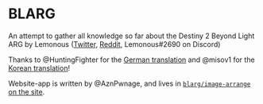 # BLARG
An attempt to gather all knowledge so far about the Destiny 2 Beyond Light ARG by Lemonous ([Twitter](https://twitter.com/Lemonous), [Reddit](https://www.reddit.com/user/Aeluvium), Lemonous#2690 on Discord)

Thanks to @HuntingFighter for the [German translation](https://afriestad.github.io/blarg/de_DE/) and @misov1 for the [Korean translation](https://afriestad.github.io/blarg/ko_KR/)!

Website-app is written by @AznPwnage, and lives in [`blarg/image-arrange` on the site](https://afriestad.github.io/blarg/image-arrange).
